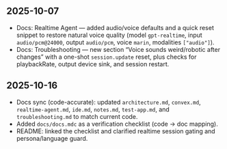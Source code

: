## 2025-10-07

- Docs: Realtime Agent — added audio/voice defaults and a quick reset snippet to restore natural voice quality (model `gpt-realtime`, input `audio/pcm@24000`, output `audio/pcm`, voice `marin`, modalities `["audio"]`).
- Docs: Troubleshooting — new section “Voice sounds weird/robotic after changes” with a one-shot `session.update` reset, plus checks for playbackRate, output device sink, and session restart.




## 2025-10-16

- Docs sync (code-accurate): updated `architecture.md`, `convex.md`, `realtime-agent.md`, `ide.md`, `notes.md`, `test-app.md`, and `troubleshooting.md` to match current code.
- Added `docs/docs.mdc` as a verification checklist (code → doc mapping).
- README: linked the checklist and clarified realtime session gating and persona/language guard.